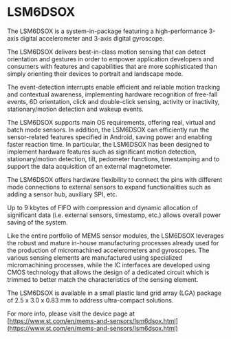 # LSM6DSOX

The LSM6DSOX is a system-in-package featuring a high-performance 3-axis digital accelerometer and 3-axis digital gyroscope.

The LSM6DSOX delivers best-in-class motion sensing that can detect orientation and gestures in order to empower application developers and consumers with features and capabilities that are more sophisticated than simply orienting their devices to portrait and landscape mode.

The event-detection interrupts enable efficient and reliable motion tracking and contextual awareness, implementing hardware recognition of free-fall events, 6D orientation, click and double-click sensing, activity or inactivity, stationary/motion detection and wakeup events.

The LSM6DSOX supports main OS requirements, offering real, virtual and batch mode sensors. In addition, the LSM6DSOX can efficiently run the sensor-related features specified in Android, saving power and enabling faster reaction time. In particular, the LSM6DSOX has been designed to implement hardware features such as significant motion detection, stationary/motion detection, tilt, pedometer functions, timestamping and to support the data acquisition of an external magnetometer.

The LSM6DSOX offers hardware flexibility to connect the pins with different mode connections to external sensors to expand functionalities such as adding a sensor hub, auxiliary SPI, etc.

Up to 9 kbytes of FIFO with compression and dynamic allocation of significant data (i.e. external sensors, timestamp, etc.) allows overall power saving of the system.

Like the entire portfolio of MEMS sensor modules, the LSM6DSOX leverages the robust and mature in-house manufacturing processes already used for the production of micromachined accelerometers and gyroscopes. The various sensing elements are manufactured using specialized micromachining processes, while the IC interfaces are developed using CMOS technology that allows the design of a dedicated circuit which is trimmed to better match the characteristics of the sensing element.

The LSM6DSOX is available in a small plastic land grid array (LGA) package of 2.5 x 3.0 x 0.83 mm to address ultra-compact solutions.

For more info, please visit the device page at [https://www.st.com/en/mems-and-sensors/lsm6dsox.html](https://www.st.com/en/mems-and-sensors/lsm6dsox.html)

